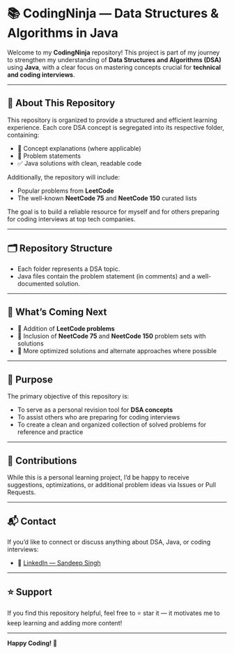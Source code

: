 # 📚 CodingNinja — Data Structures & Algorithms in Java

Welcome to my **CodingNinja** repository! This project is part of my journey to strengthen my understanding of **Data Structures and Algorithms (DSA)** using **Java**, with a clear focus on mastering concepts crucial for **technical and coding interviews**.

---

## 📖 About This Repository

This repository is organized to provide a structured and efficient learning experience. Each core DSA concept is segregated into its respective folder, containing:
- 📌 Concept explanations (where applicable)
- 📝 Problem statements
- ✅ Java solutions with clean, readable code

Additionally, the repository will include:
- Popular problems from **LeetCode**
- The well-known **NeetCode 75** and **NeetCode 150** curated lists

The goal is to build a reliable resource for myself and for others preparing for coding interviews at top tech companies.

---

## 🗂️ Repository Structure


- Each folder represents a DSA topic.
- Java files contain the problem statement (in comments) and a well-documented solution.

---

## 🚀 What’s Coming Next

- 📌 Addition of **LeetCode problems**
- 📌 Inclusion of **NeetCode 75** and **NeetCode 150** problem sets with solutions
- 📌 More optimized solutions and alternate approaches where possible

---

## 🎯 Purpose

The primary objective of this repository is:
- To serve as a personal revision tool for **DSA concepts**
- To assist others who are preparing for coding interviews
- To create a clean and organized collection of solved problems for reference and practice

---

## 🤝 Contributions

While this is a personal learning project, I’d be happy to receive suggestions, optimizations, or additional problem ideas via Issues or Pull Requests.

---

## 📬 Contact

If you’d like to connect or discuss anything about DSA, Java, or coding interviews:
- 📱 [LinkedIn — Sandeep Singh](https://www.linkedin.com/in/sandeep-singh-849349193/)

---

## ⭐️ Support

If you find this repository helpful, feel free to ⭐️ star it — it motivates me to keep learning and adding more content!

---

**Happy Coding! 🚀**
